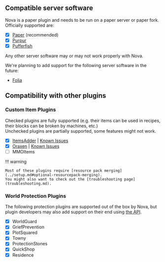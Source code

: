 ## Compatible server software

Nova is a paper plugin and needs to be run on a paper server or paper fork. Officially supported are:

* [x] [Paper](https://github.com/PaperMC/Paper) (recommended)
* [x] [Purpur](https://github.com/PurpurMC/Purpur)
* [x] [Pufferfish](https://github.com/pufferfish-gg/Pufferfish)

Any other server software may or may not work properly with Nova.  

We're planning to add support for the following server software in the future:

* [Folia](https://github.com/PaperMC/Folia)

## Compatibility with other plugins

### Custom Item Plugins

Checked plugins are fully supported (e.g. their items can be used in recipes, their blocks can be broken by machines, etc.)  
Unchecked plugins are partially supported, some features might not work.

- [x] [ItemsAdder](itemsadder.md) | [Known Issues](itemsadder.md#known-issues)
- [x] [Oraxen](oraxen.md) | [Known Issues](oraxen.md#known-issues)
- [ ] MMOItems

!!! warning

    Most of these plugins require [resource pack merging](../setup.md#optional-resourcepack-merging).  
    You might also want to check out the [troubleshooting page](troubleshooting.md).

### World Protection Plugins

The following protection plugins are supported out of the box by Nova, but plugin developers may also
add support on their end using [the API](../../api/protection/protectionintegration.md).

- [x] WorldGuard
- [x] GriefPrevention
- [x] PlotSquared
- [x] Towny
- [x] ProtectionStones
- [x] QuickShop
- [x] Residence